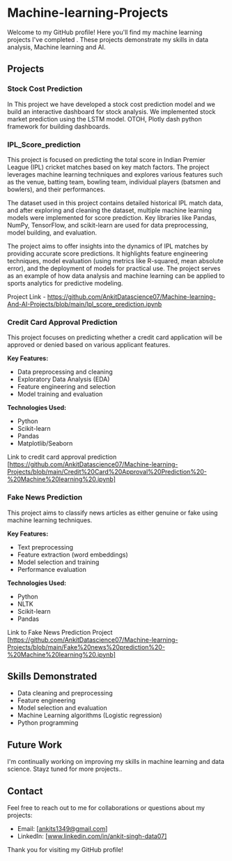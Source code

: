 # Machine-learning-Projects

Welcome to my GitHub profile! Here you'll find my machine learning projects I've completed . These projects demonstrate my skills in data analysis, Machine learning and AI.

## Projects

### Stock Cost Prediction
In This project we have developed a stock cost prediction model and we build an interactive dashboard for stock analysis. We implemented stock market prediction using the LSTM model. OTOH, Plotly dash python framework for building dashboards.

### IPL_Score_prediction
This project is focused on predicting the total score in Indian Premier League (IPL) cricket matches based on key match factors. The project leverages machine learning techniques and explores various features such as the venue, batting team, bowling team, individual players (batsmen and bowlers), and their performances. 

The dataset used in this project contains detailed historical IPL match data, and after exploring and cleaning the dataset, multiple machine learning models were implemented for score prediction. Key libraries like Pandas, NumPy, TensorFlow, and scikit-learn are used for data preprocessing, model building, and evaluation.

The project aims to offer insights into the dynamics of IPL matches by providing accurate score predictions. It highlights feature engineering techniques, model evaluation (using metrics like R-squared, mean absolute error), and the deployment of models for practical use. The project serves as an example of how data analysis and machine learning can be applied to sports analytics for predictive modeling.

Project Link - https://github.com/AnkitDatascience07/Machine-learning-And-AI-Projects/blob/main/Ipl_score_prediction.ipynb




### Credit Card Approval Prediction

This project focuses on predicting whether a credit card application will be approved or denied based on various applicant features.

**Key Features:**
- Data preprocessing and cleaning
- Exploratory Data Analysis (EDA)
- Feature engineering and selection
- Model training and evaluation

**Technologies Used:**
- Python
- Scikit-learn
- Pandas
- Matplotlib/Seaborn

Link to credit card approval prediction [https://github.com/AnkitDatascience07/Machine-learning-Projects/blob/main/Credit%20Card%20Approval%20Prediction%20-%20Machine%20learning%20.ipynb]



### Fake News Prediction

This project aims to classify news articles as either genuine or fake using machine learning techniques.

**Key Features:**
- Text preprocessing
- Feature extraction (word embeddings)
- Model selection and training
- Performance evaluation

**Technologies Used:**
- Python
- NLTK
- Scikit-learn
- Pandas

Link to Fake News Prediction Project [https://github.com/AnkitDatascience07/Machine-learning-Projects/blob/main/Fake%20news%20prediction%20-%20Machine%20learning%20.ipynb]

## Skills Demonstrated

- Data cleaning and preprocessing
- Feature engineering
- Model selection and evaluation
- Machine Learning algorithms (Logistic regression)
- Python programming

## Future Work

I'm continually working on improving my skills in machine learning and data science. Stayz tuned for more projects..

## Contact

Feel free to reach out to me for collaborations or questions about my projects:

- Email: [ankits1349@gmail.com]
- LinkedIn: [www.linkedin.com/in/ankit-singh-data07]

Thank you for visiting my GitHub profile!
